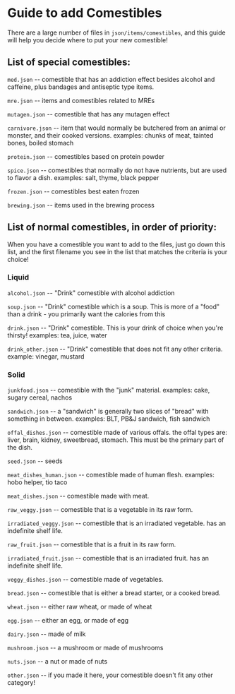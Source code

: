 # Guide to add Comestibles

There are a large number of files in `json/items/comestibles`, and this guide will help you decide where to put your new comestible!

## List of special comestibles:
`med.json` -- comestible that has an addiction effect besides alcohol and caffeine, plus bandages and antiseptic type items.

`mre.json` -- items and comestibles related to MREs

`mutagen.json` -- comestible that has any mutagen effect

`carnivore.json` -- item that would normally be butchered from an animal or monster, and their cooked versions. examples: chunks of meat, tainted bones, boiled stomach

`protein.json` -- comestibles based on protein powder

`spice.json` -- comestibles that normally do not have nutrients, but are used to flavor a dish. examples: salt, thyme, black pepper

`frozen.json` -- comestibles best eaten frozen

`brewing.json` -- items used in the brewing process

## List of normal comestibles, in order of priority:
When you have a comestible you want to add to the files, just go down this list, and the first filename you see in the list that matches the criteria is your choice!

### Liquid

`alcohol.json` -- "Drink" comestible with alcohol addiction

`soup.json` -- "Drink" comestible which is a soup. This is more of a "food" than a drink - you primarily want the calories from this

`drink.json` -- "Drink" comestible. This is your drink of choice when you're thirsty! examples: tea, juice, water

`drink_other.json` -- "Drink" comestible that does not fit any other criteria. example: vinegar, mustard

### Solid

`junkfood.json` -- comestible with the "junk" material. examples: cake, sugary cereal, nachos

`sandwich.json` -- a "sandwich" is generally two slices of "bread" with something in between. examples: BLT, PB&J sandwich, fish sandwich

`offal_dishes.json` -- comestible made of various offals. the offal types are: liver, brain, kidney, sweetbread, stomach. This must be the primary part of the dish.

`seed.json` -- seeds

`meat_dishes_human.json` -- comestible made of human flesh. examples: hobo helper, tio taco

`meat_dishes.json` -- comestible made with meat.

`raw_veggy.json` -- comestible that is a vegetable in its raw form.

`irradiated_veggy.json` -- comestible that is an irradiated vegetable. has an indefinite shelf life.

`raw_fruit.json` -- comestible that is a fruit in its raw form.

`irradiated_fruit.json` -- comestible that is an irradiated fruit. has an indefinite shelf life.

`veggy_dishes.json` -- comestible made of vegetables.

`bread.json` -- comestible that is either a bread starter, or a cooked bread.

`wheat.json` -- either raw wheat, or made of wheat

`egg.json` -- either an egg, or made of egg

`dairy.json` -- made of milk

`mushroom.json` -- a mushroom or made of mushrooms

`nuts.json` -- a nut or made of nuts

`other.json` -- if you made it here, your comestible doesn't fit any other category!